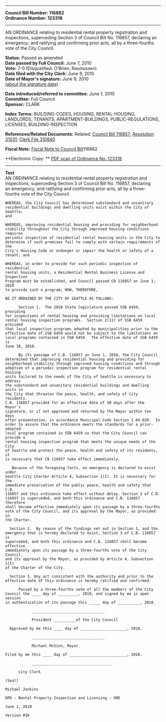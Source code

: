 * * * * *  
  
**Council Bill Number: [](#h0)[](#h2)116882**   
**Ordinance Number: 123318**  
  
* * * * *  
  
AN ORDINANCE relating to residential rental property registration and inspections, superceding Section 3 of Council Bill No. 116857, declaring an emergency; and ratifying and confirming prior acts, all by a three-fourths vote of the City Council.  
  
**Status:** Passed as amended   
**Date passed by Full Council:** June 7, 2010   
**Vote:** 7-0 (Disqualified: O'Brien, Rasmussen)   
**Date filed with the City Clerk:** June 9, 2010   
**Date of Mayor's signature:** June 9, 2010   
[(about the signature date)](/~public/approvaldate.htm)   
  
  
**Date introduced/referred to committee:** June 1, 2010   
**Committee:** Full Council   
**Sponsor:** CLARK   
  
**Index Terms:** BUILDING-CODES, HOUSING, RENTAL-HOUSING, LANDLORDS, TENANTS, APARTMENT-BUILDINGS, PUBLIC-REGULATIONS, LICENSES, BUILDING-INSPECTION  
  
**References/Related Documents:** Related: [Council Bill 116857](http://clerk.ci.seattle.wa.us/~scripts/nph-brs.exe?s1=&s2=&s3=116857&s4=&s5=&Sect4=and&l=20&Sect2=THESON&Sect3=PLURON&Sect5=CBOR1&Sect6=HITOFF&d=CBOR&p=1&u=/~public/cbor1.htm&r=0&f=S); [Resolution 31031](http://clerk.ci.seattle.wa.us/~scripts/nphbrs.exe?s1=&s3=31031&s2=&s4=&Sect4=AND&l=20&Sect2=THESON&Sect3=PLURON&Sect5=RESNY&Sect6=HITOFF&d=RESF&p=1&u=/~public/resny.htm&r=0&f=S); [Clerk File 310840](http://clerk.ci.seattle.wa.us/~scripts/nph-brs.exe?s1=&s2=&s3=310840&s4=&Sect4=AND&l=20&Sect2=THESON&Sect3=PLURON&Sect5=CFCF1&Sect6=HITOFF&d=CFCF&p=1&u=/~public/cfcf1.htm&r=1&f=G)  
  
**Fiscal Note:** [Fiscal Note to Council Bill](http://clerk.seattle.gov/~public/fnote/116882.htm)[](#h1)[](#h3)116882  
  
**Electronic Copy: ** [PDF scan of Ordinance No. 123318](/~archives/Ordinances/Ord_123318.pdf)  
  
* * * * *  
  
**Text**  
    AN ORDINANCE relating to residential rental property registration and  
    inspections, superceding Section 3 of Council Bill No. 116857, declaring  
    an emergency; and ratifying and confirming prior acts, all by a three-  
    fourths vote of the City Council.  
  
    WHEREAS, the City Council has determined substandard and unsanitary  
    residential buildings and dwelling units exist within the City of Seattle;  
    and  
  
    WHEREAS, improving residential housing and providing for neighborhood  
    stability throughout the City through improved housing conditions requires  
    periodic inspection of residential rental housing units in the City to  
    determine if such premises fail to comply with certain requirements of the  
    City's Housing Code or endanger or impair the health or safety of a  
    tenant; and  
  
    WHEREAS, in order to provide for such periodic inspection of residential  
    rental housing units, a Residential Rental Business License and Inspection  
    Program must be established, and Council passed CB 116857 on June 1, 2010  
    to provide such a program; NOW, THEREFORE,  
  
    BE IT ORDAINED BY THE CITY OF SEATTLE AS FOLLOWS:  
  
          Section 1.  The 2010 State legislature passed SSB 6459, providing  
    for inspections of rental housing and providing limitations on local  
    rental housing inspection programs.  Section 2(11) of SSB 6459 provided  
    that local inspection programs adopted by municipalities prior to the  
    effective date of SSB 6459 would not be subject to the limitations on  
    local programs contained in SSB 6459.  The effective date of SSB 6459 is  
    June 10, 2010.  
  
          By its passage of C.B. 116857 on June 1, 2010, the City Council  
    determined that improving residential housing and providing for  
    neighborhood stability through improved housing conditions and through  
    adoption of a periodic inspection program for residential rental housing  
    units tailored to the needs of the City of Seattle is necessary to address  
    the substandard and unsanitary residential buildings and dwelling units in  
    the City that threaten the peace, health, and safety of City residents.  
    C.B. 116857 provided for an effective date of 30 days after the Mayor's  
    signature, or if not approved and returned by the Mayor within ten days  
    after presentation, in accordance Municipal Code Section 1.04.020.  In  
    order to assure that the ordinance meets the standards for a prior-adopted  
    local program contained in SSB 6459 so that the City Council can provide a  
    rental housing inspection program that meets the unique needs of the City  
    of Seattle and protect the peace, health and safety of its residents, it  
    is necessary that CB 116857 take effect immediately.  
  
       Because of the foregoing facts, an emergency is declared to exist under  
    Seattle City Charter Article 4, Subsection 1(I). It is necessary for the  
    immediate preservation of the public peace, health and safety that C.B.  
    116857 and this ordinance take effect without delay. Section 3 of C.B.  
    116857 is superceded, and both this ordinance and C.B. 116857 therefore  
    shall become effective immediately upon its passage by a three-fourths  
    vote of the City Council, and its approval by the Mayor, as provided in  
    the Charter.  
  
      Section 2.  By reason of the findings set out in Section 1, and the  
    emergency that is hereby declared to exist, Section 3 of C.B. 116857 is  
    superceded, and both this ordinance and C.B. 116857 shall become effective  
    immediately upon its passage by a three-fourths vote of the City Council,  
    and its approval by the Mayor, as provided by Article 4, Subsection 1(I)  
    of the Charter of the City.  
  
      Section 3. Any act consistent with the authority and prior to the  
    effective date of this ordinance is hereby ratified and confirmed.  
  
          Passed by a three-fourths vote of all the members of the City  
    Council the ____ day of _________, 2010, and signed by me in open session  
    in authentication of its passage this _____ day of __________, 2010.  
  
                _________________________________  
  
                President __________of the City Council  
  
      Approved by me this ____ day of _____________________, 2010.  
  
                _________________________________  
  
                Michael McGinn, Mayor  
  
    Filed by me this ____ day of __________________________, 2010.  
  
                ____________________________________  
  
          City Clerk  
  
    (Seal)  
  
    Michael Jenkins  
  
    DPD - Rental Property Inspection and Licensing - ORD  
  
    June 1, 2010  
  
    Version #1b  
